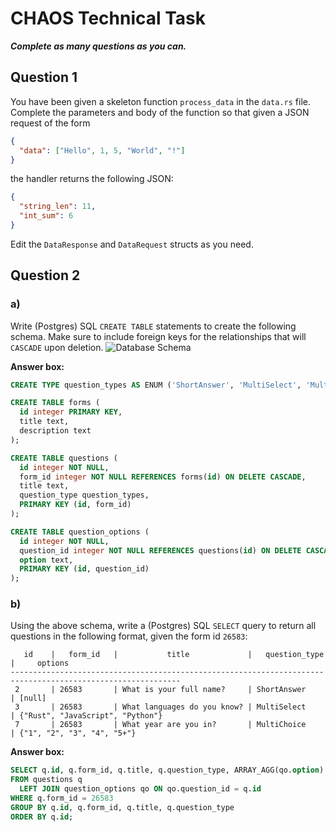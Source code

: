 # CHAOS Technical Task

***Complete as many questions as you can.***

## Question 1
You have been given a skeleton function `process_data` in the `data.rs` file.
Complete the parameters and body of the function so that given a JSON request of the form

```json
{
  "data": ["Hello", 1, 5, "World", "!"]
}
```

the handler returns the following JSON:
```json
{
  "string_len": 11,
  "int_sum": 6
}
```

Edit the `DataResponse` and `DataRequest` structs as you need.

## Question 2

### a)
Write (Postgres) SQL `CREATE TABLE` statements to create the following schema.
Make sure to include foreign keys for the relationships that will `CASCADE` upon deletion.
![Database Schema](db_schema.png)

**Answer box:**
```sql
CREATE TYPE question_types AS ENUM ('ShortAnswer', 'MultiSelect', 'MultiChoice');

CREATE TABLE forms (
  id integer PRIMARY KEY,
  title text,
  description text
);

CREATE TABLE questions (
  id integer NOT NULL,
  form_id integer NOT NULL REFERENCES forms(id) ON DELETE CASCADE,
  title text,
  question_type question_types,
  PRIMARY KEY (id, form_id)
);

CREATE TABLE question_options (
  id integer NOT NULL,
  question_id integer NOT NULL REFERENCES questions(id) ON DELETE CASCADE,
  option text,
  PRIMARY KEY (id, question_id)
);
```

### b)
Using the above schema, write a (Postgres) SQL `SELECT` query to return all questions in the following format, given the form id `26583`:
```
   id    |   form_id   |           title             |   question_type   |     options
------------------------------------------------------------------------------------------------------------
 2       | 26583       | What is your full name?     | ShortAnswer       | [null]
 3       | 26583       | What languages do you know? | MultiSelect       | {"Rust", "JavaScript", "Python"}
 7       | 26583       | What year are you in?       | MultiChoice       | {"1", "2", "3", "4", "5+"}
```

**Answer box:**
```sql
SELECT q.id, q.form_id, q.title, q.question_type, ARRAY_AGG(qo.option) AS options
FROM questions q
  LEFT JOIN question_options qo ON qo.question_id = q.id
WHERE q.form_id = 26583
GROUP BY q.id, q.form_id, q.title, q.question_type
ORDER BY q.id;
```
